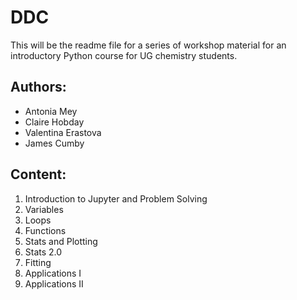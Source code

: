 # DDC

This will be the readme file for a series of workshop material for an introductory Python course for UG chemistry students. 


## Authors:
- Antonia Mey
- Claire Hobday
- Valentina Erastova
- James Cumby

## Content:
1. Introduction to Jupyter and Problem Solving
2. Variables 
3. Loops
4. Functions 
5. Stats and Plotting 
6. Stats 2.0 
7. Fitting 
8. Applications I 
9. Applications II 



